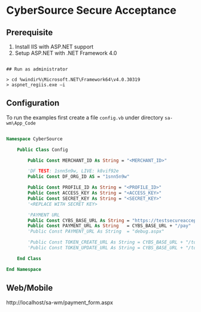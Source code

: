 CyberSource Secure Acceptance
=============================

## Prerequisite

1. Install IIS with ASP.NET support
2. Setup ASP.NET with .NET Framework 4.0

```batch

## Run as administrator

> cd %windir%\Microsoft.NET\Framework64\v4.0.30319
> aspnet_regiis.exe –i
```

## Configuration

To run the examples first create a file `config.vb` under directory `sa-wm\App_Code`

```vb

Namespace CyberSource

    Public Class Config

        Public Const MERCHANT_ID As String = "<MERCHANT_ID>"

        'DF TEST: 1snn5n9w, LIVE: k8vif92e 
        Public Const DF_ORG_ID AS = "1snn5n9w"

        Public Const PROFILE_ID As String = "<PROFILE_ID>"
        Public Const ACCESS_KEY As String = "<ACCESS_KEY>"
        Public Const SECRET_KEY As String = "<SECRET_KEY>"
        '<REPLACE WITH SECRET KEY>

        'PAYMENT URL
        Public Const CYBS_BASE_URL As String = "https://testsecureacceptance.cybersource.com"
        Public Const PAYMENT_URL As String   = CYBS_BASE_URL + "/pay"
        'Public Const PAYMENT_URL As String  = "debug.aspx"

        'Public Const TOKEN_CREATE_URL As String = CYBS_BASE_URL + "/token/create"
        'Public Const TOKEN_UPDATE_URL As String = CYBS_BASE_URL + "/token/update"

    End Class

End Namespace
```

## Web/Mobile
http://localhost/sa-wm/payment_form.aspx
